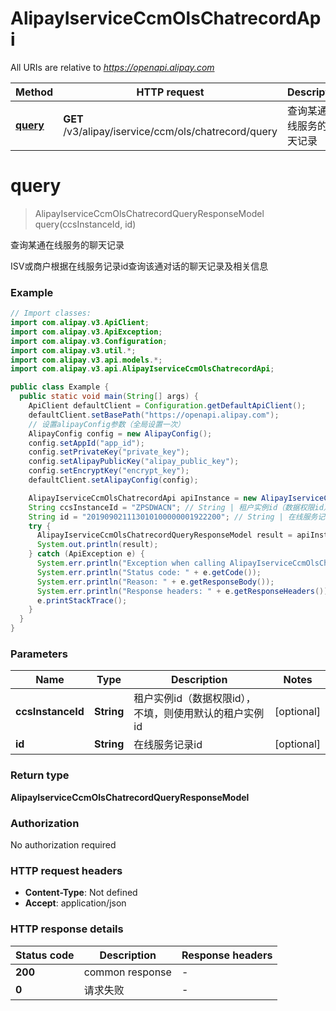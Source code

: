 # AlipayIserviceCcmOlsChatrecordApi

All URIs are relative to *https://openapi.alipay.com*

| Method | HTTP request | Description |
|------------- | ------------- | -------------|
| [**query**](AlipayIserviceCcmOlsChatrecordApi.md#query) | **GET** /v3/alipay/iservice/ccm/ols/chatrecord/query | 查询某通在线服务的聊天记录 |


<a name="query"></a>
# **query**
> AlipayIserviceCcmOlsChatrecordQueryResponseModel query(ccsInstanceId, id)

查询某通在线服务的聊天记录

ISV或商户根据在线服务记录id查询该通对话的聊天记录及相关信息

### Example
```java
// Import classes:
import com.alipay.v3.ApiClient;
import com.alipay.v3.ApiException;
import com.alipay.v3.Configuration;
import com.alipay.v3.util.*;
import com.alipay.v3.api.models.*;
import com.alipay.v3.api.AlipayIserviceCcmOlsChatrecordApi;

public class Example {
  public static void main(String[] args) {
    ApiClient defaultClient = Configuration.getDefaultApiClient();
    defaultClient.setBasePath("https://openapi.alipay.com");
    // 设置alipayConfig参数（全局设置一次）
    AlipayConfig config = new AlipayConfig();
    config.setAppId("app_id");
    config.setPrivateKey("private_key");
    config.setAlipayPublicKey("alipay_public_key");
    config.setEncryptKey("encrypt_key");
    defaultClient.setAlipayConfig(config);

    AlipayIserviceCcmOlsChatrecordApi apiInstance = new AlipayIserviceCcmOlsChatrecordApi(defaultClient);
    String ccsInstanceId = "ZPSDWACN"; // String | 租户实例id（数据权限id），不填，则使用默认的租户实例id
    String id = "201909021113010100000001922200"; // String | 在线服务记录id
    try {
      AlipayIserviceCcmOlsChatrecordQueryResponseModel result = apiInstance.query(ccsInstanceId, id);
      System.out.println(result);
    } catch (ApiException e) {
      System.err.println("Exception when calling AlipayIserviceCcmOlsChatrecordApi#query");
      System.err.println("Status code: " + e.getCode());
      System.err.println("Reason: " + e.getResponseBody());
      System.err.println("Response headers: " + e.getResponseHeaders());
      e.printStackTrace();
    }
  }
}
```

### Parameters

| Name | Type | Description  | Notes |
|------------- | ------------- | ------------- | -------------|
| **ccsInstanceId** | **String**| 租户实例id（数据权限id），不填，则使用默认的租户实例id | [optional] |
| **id** | **String**| 在线服务记录id | [optional] |

### Return type

**AlipayIserviceCcmOlsChatrecordQueryResponseModel**

### Authorization

No authorization required

### HTTP request headers

 - **Content-Type**: Not defined
 - **Accept**: application/json

### HTTP response details
| Status code | Description | Response headers |
|-------------|-------------|------------------|
| **200** | common response |  -  |
| **0** | 请求失败 |  -  |


